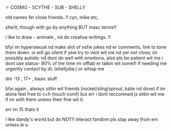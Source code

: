 ✧ COSMO - SCYTHE - SUB - SHELLY

old names fer close friends..!! cyn, mike etc,

she/it, though with go by anything BUT masc terms!!

i like to draw - animate , nd do creative writings. !!

bfyi im hypersexual nd make alot of nsfw jokes nd er comments, lmk to tone them down. oi will go silent if yew try to vent wit me nd yer not close; im possibly autistic nd dont do well with emotions, also pls be patient wit me i dont use status- 90% of the time im offtab er talkin wit some1! if needing me urgently contact by dc (shellydw.) or whisp me

dni -13 , 17+ , basic stuff

bfyi again , always sittin wit friends (rocket/sling/sprout, katie nd dove) if im alone feel free to c+h (touch comf) but err i dont reccomned js sittin wit me if im with them unless their fine wit it.

err im 15 thats it

i like dandy's world but do NOT!! interact fandom pls stay away from em unless ik u
